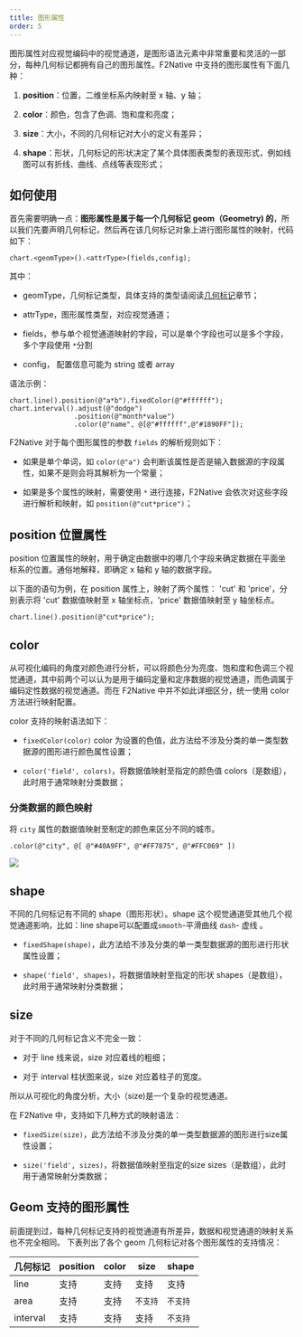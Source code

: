 ```yaml
---
title: 图形属性
order: 5
---
```


图形属性对应视觉编码中的视觉通道，是图形语法元素中非常重要和灵活的一部分，每种几何标记都拥有自己的图形属性。F2Native 中支持的图形属性有下面几种：

1. **position**：位置，二维坐标系内映射至 x 轴、y 轴；

2. **color**：颜色，包含了色调、饱和度和亮度；

3. **size**：大小，不同的几何标记对大小的定义有差异；

4. **shape**：形状，几何标记的形状决定了某个具体图表类型的表现形式，例如线图可以有折线、曲线、点线等表现形式；


## 如何使用

首先需要明确一点：**图形属性是属于每一个几何标记 geom（Geometry) 的**，所以我们先要声明几何标记，然后再在该几何标记对象上进行图形属性的映射，代码如下：

```
chart.<geomType>().<attrType>(fields,config);
```

其中：

- geomType，几何标记类型，具体支持的类型请阅读[几何标记](./geometry)章节；

- attrType，图形属性类型，对应视觉通道；

- fields，参与单个视觉通道映射的字段，可以是单个字段也可以是多个字段，多个字段使用 `*`分割

- config， 配置信息可能为 string 或者 array


语法示例：

```
chart.line().position(@"a*b").fixedColor(@"#ffffff");
chart.interval().adjust(@"dodge")
                .position(@"month*value")
                .color(@"name", @[@"#ffffff",@"#1890FF"]);

```

F2Native 对于每个图形属性的参数 `fields` 的解析规则如下：

- 如果是单个单词，如 `color(@"a")` 会判断该属性是否是输入数据源的字段属性，如果不是则会将其解析为一个常量；

- 如果是多个属性的映射，需要使用 `*` 进行连接，F2Native 会依次对这些字段进行解析和映射，如 `position(@"cut*price")`；


<a name="4933d1a9"></a>
## position 位置属性

position 位置属性的映射，用于确定由数据中的哪几个字段来确定数据在平面坐标系的位置。通俗地解释，即确定 x 轴和 y 轴的数据字段。

以下面的语句为例，在 position 属性上，映射了两个属性： 'cut' 和 'price'，分别表示将 'cut' 数据值映射至 x 轴坐标点，'price' 数据值映射至 y 轴坐标点。

```
chart.line().position(@"cut*price");
```

<a name="color"></a>
## color

从可视化编码的角度对颜色进行分析，可以将颜色分为亮度、饱和度和色调三个视觉通道，其中前两个可以认为是用于编码定量和定序数据的视觉通道，而色调属于编码定性数据的视觉通道。而在 F2Native 中并不如此详细区分，统一使用 color 方法进行映射配置。

color 支持的映射语法如下：

- `fixedColor(color)` color 为设置的色值，此方法给不涉及分类的单一类型数据源的图形进行颜色属性设置；

- `color('field', colors)`，将数据值映射至指定的颜色值 colors（是数组），此时用于通常映射分类数据；



### 分类数据的颜色映射

将 `city` 属性的数据值映射至制定的颜色来区分不同的城市。

`.color(@"city", @[ @"#40A9FF", @"#FF7875", @"#FFC069" ])`

![](https://gw.alipayobjects.com/zos/rmsportal/FPXEtZTmKGVleSoVTDSL.png#align=left&display=inline&height=260&originHeight=500&originWidth=720&status=done&width=375)


## shape

不同的几何标记有不同的 shape（图形形状）。shape 这个视觉通道受其他几个视觉通道影响，比如：line shape可以配置成`smooth`-平滑曲线  `dash`- 虚线 。

- `fixedShape(shape)`，此方法给不涉及分类的单一类型数据源的图形进行形状属性设置；

- `shape('field', shapes)`，将数据值映射至指定的形状 shapes（是数组），此时用于通常映射分类数据；



## size

对于不同的几何标记含义不完全一致：

- 对于 line 线来说，size 对应着线的粗细；

- 对于 interval 柱状图来说，size 对应着柱子的宽度。


所以从可视化的角度分析，大小（size)是一个复杂的视觉通道。

在 F2Native 中，支持如下几种方式的映射语法：

- `fixedSize(size)`，此方法给不涉及分类的单一类型数据源的图形进行size属性设置；

- `size('field', sizes)`，将数据值映射至指定的size sizes（是数组），此时用于通常映射分类数据；


## Geom 支持的图形属性

前面提到过，每种几何标记支持的视觉通道有所差异，数据和视觉通道的映射关系也不完全相同。 下表列出了各个 geom 几何标记对各个图形属性的支持情况：

| **几何标记** | **position** | **color** | **size** | **shape** |
| --- | --- | --- | --- | --- |
| line | 支持 | 支持 | 支持 | 支持 |
| area | 支持 | 支持 | `不支持` | `不支持` |
| interval | 支持 | 支持 | 支持 | `不支持` |


